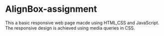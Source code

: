 # AlignBox-assignment
This a basic responsive web page macde using HTML,CSS and JavaScript. The responsive design is achieved using media queries in CSS.
